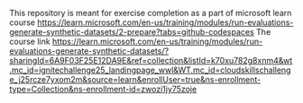 This repository is meant for exercise completion as a part of microsoft learn course https://learn.microsoft.com/en-us/training/modules/run-evaluations-generate-synthetic-datasets/2-prepare?tabs=github-codespaces
The course link https://learn.microsoft.com/en-us/training/modules/run-evaluations-generate-synthetic-datasets/?sharingId=6A9F03F25E12DA9E&ref=collection&listId=k70xu782g8xnm4&wt.mc_id=ignitechallenge25_landingpage_wwl&WT.mc_id=cloudskillschallenge_j25rcze7yxom2m&source=learn&enrollUser=true&ns-enrollment-type=Collection&ns-enrollment-id=zwozi1jy75zoje
